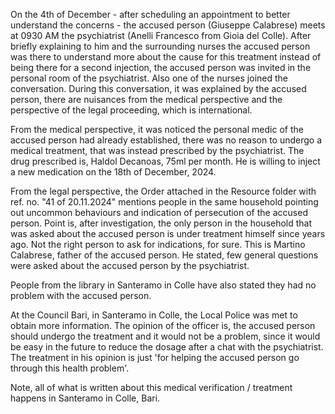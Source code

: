 On the 4th of December - after scheduling an appointment to better understand the concerns - the accused person (Giuseppe Calabrese) meets at 0930 AM the psychiatrist (Anelli Francesco from Gioia del Colle).
After briefly explaining to him and the surrounding nurses the accused person was there to understand more about the cause for this treatment instead of being there for a second injection, the accused person was invited in the personal room of the psychiatrist. Also one of the nurses joined the conversation.
During this conversation, it was explained by the accused person, there are nuisances from the medical perspective and the perspective of the legal proceeding, which is international.

From the medical perspective, it was noticed the personal medic of the accused person had already established, there was no reason to undergo a medical treatment, that was instead prescribed by the psychiatrist. The drug prescribed is, Haldol Decanoas, 75ml per month. He is willing to inject a new medication on the 18th of December, 2024.

From the legal perspective, the Order attached in the Resource folder with ref. no. "41 of 20.11.2024" mentions people in the same household pointing out uncommon behaviours and indication of persecution of the accused person.
Point is, after investigation, the only person in the household that was asked about the accused person is under treatment himself since years ago. Not the right person to ask for indications, for sure. This is Martino Calabrese, father of the accused person. He stated, few general questions were asked about the accused person by the psychiatrist.

People from the library in Santeramo in Colle have also stated they had no problem with the accused person.

At the Council Bari, in Santeramo in Colle, the Local Police was met to obtain more information.
The opinion of the officer is, the accused person should undergo the treatment and it would not be a problem, since it would be easy in the future to reduce the dosage after a chat with the psychiatrist. The treatment in his opinion is just 'for helping the accused person go through this health problem'.

Note, all of what is written about this medical verification / treatment happens in Santeramo in Colle, Bari.

